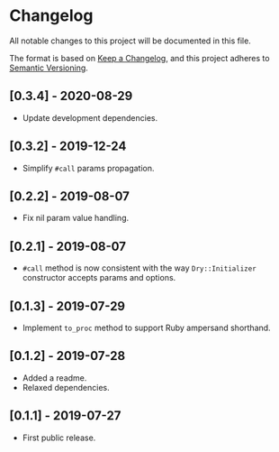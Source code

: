 # Changelog

All notable changes to this project will be documented in this file.

The format is based on [Keep a Changelog](https://keepachangelog.com/en/1.0.0/), and this project adheres to [Semantic Versioning](https://semver.org/spec/v2.0.0.html).

## [0.3.4] - 2020-08-29

- Update development dependencies.

## [0.3.2] - 2019-12-24

- Simplify `#call` params propagation.

## [0.2.2] - 2019-08-07

- Fix nil param value handling.

## [0.2.1] - 2019-08-07

- `#call` method is now consistent with the way `Dry::Initializer` constructor accepts params and options.

## [0.1.3] - 2019-07-29

- Implement `to_proc` method to support Ruby ampersand shorthand.

## [0.1.2] - 2019-07-28

- Added a readme.
- Relaxed dependencies.

## [0.1.1] - 2019-07-27

- First public release.
